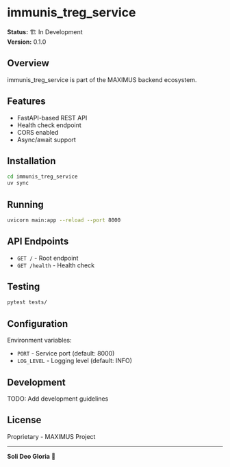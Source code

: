 # immunis_treg_service

**Status:** 🏗️ In Development  
**Version:** 0.1.0

## Overview

immunis_treg_service is part of the MAXIMUS backend ecosystem.

## Features

- FastAPI-based REST API
- Health check endpoint
- CORS enabled
- Async/await support

## Installation

```bash
cd immunis_treg_service
uv sync
```

## Running

```bash
uvicorn main:app --reload --port 8000
```

## API Endpoints

- `GET /` - Root endpoint
- `GET /health` - Health check

## Testing

```bash
pytest tests/
```

## Configuration

Environment variables:
- `PORT` - Service port (default: 8000)
- `LOG_LEVEL` - Logging level (default: INFO)

## Development

TODO: Add development guidelines

## License

Proprietary - MAXIMUS Project

---

**Soli Deo Gloria** 🙏
